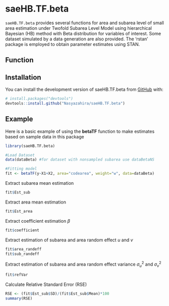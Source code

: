 
<!-- README.md is generated from README.Rmd. Please edit that file -->

# saeHB.TF.beta

<!-- badges: start -->
<!-- badges: end -->

`saeHB.TF.beta` provides several functions for area and subarea level of
small area estimation under Twofold Subarea Level Model using
hierarchical Bayesian (HB) method with Beta distribution for variables
of interest. Some dataset simulated by a data generation are also
provided. The ‘rstan’ package is employed to obtain parameter estimates
using STAN.

## Function

## Installation

You can install the development version of saeHB.TF.beta from
[GitHub](https://github.com/) with:

``` r
# install.packages("devtools")
devtools::install.github("Nasyazahira/saeHB.TF.beta")
```

## Example

Here is a basic example of using the **betaTF** function to make
estimates based on sample data in this package

``` r
library(saeHB.TF.beta)

#Load Dataset
data(dataBeta) #for dataset with nonsampled subarea use dataBetaNS

#Fitting model
fit <- betaTF(y~X1+X2, area="codearea", weight="w", data=dataBeta)
```

Extract subarea mean estimation

``` r
fit$Est_sub
```

Extract area mean estimation

``` r
fit$Est_area
```

Extract coefficient estimation $\beta$

``` r
fit$coefficient
```

Extract estimation of subarea and area random effect $u$ and $v$

``` r
fit$area_randeff
fit$sub_randeff
```

Extract estimation of subarea and area random effect variance
$\sigma^2_u$ and $\sigma^2_v$

``` r
fit$refVar
```

Calculate Relative Standard Error (RSE)

``` r
RSE <- (fit$Est_sub$SD)/(fit$Est_sub$Mean)*100
summary(RSE)
```
